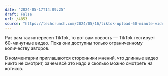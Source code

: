 ```yaml
---
date: "2024-05-17T14:09:25"
draft: False
url: /4853
source: "https://techcrunch.com/2024/05/16/tiktok-upload-60-minute-videos/"
---
```


Раз вам так интересен TikTok, то вот вам новость — TikTok тестирует 60-минутные видео. Пока они доступны только ограниченному количеству авторов.

В комментарии приглашаются сторонники мнений, что длинные видео никто не смотрит, зачем всё это надо и сколько можно смотреть на котиков.
